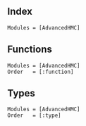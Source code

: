 
## Index

```@index
Modules = [AdvancedHMC]
```

## Functions

```@autodocs
Modules = [AdvancedHMC]
Order   = [:function]
```

## Types

```@autodocs
Modules = [AdvancedHMC]
Order   = [:type]
```